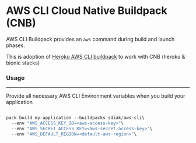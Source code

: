 # AWS CLI Cloud Native Buildpack (CNB)

AWS CLI Buildpack provides an `aws` command during build and launch phases.

This is adoption of [Heroku AWS CLI buildpack](https://github.com/heroku/heroku-buildpack-awscli) to work with CNB (heroku & bionic stacks)

### Usage
___

Provide all necessary AWS CLI Environment variables when you build your application

```javascript

pack build my-application --buildpacks sdiak/aws-cli\
  --env "AWS_ACCESS_KEY_ID=<aws-access-key>"\
  --env "AWS_SECRET_ACCESS_KEY=<aws-secret-access-key>"\
  --env "AWS_DEFAULT_REGION=<default-aws-region>"\
```

